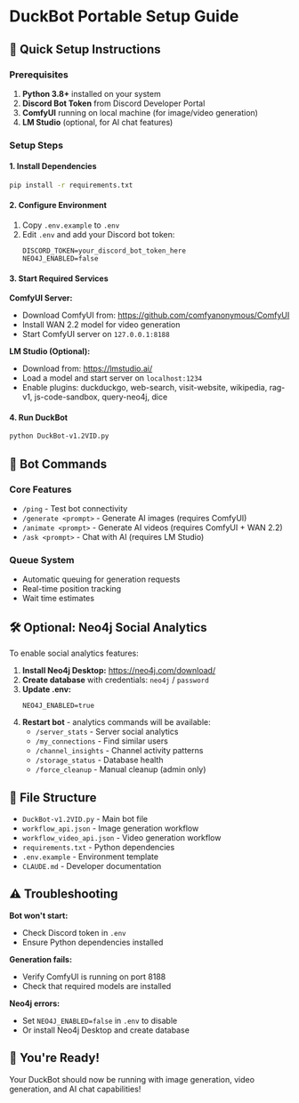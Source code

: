 # DuckBot Portable Setup Guide

## 🚀 Quick Setup Instructions

### Prerequisites
1. **Python 3.8+** installed on your system
2. **Discord Bot Token** from Discord Developer Portal
3. **ComfyUI** running on local machine (for image/video generation)
4. **LM Studio** (optional, for AI chat features)

### Setup Steps

#### 1. Install Dependencies
```bash
pip install -r requirements.txt
```

#### 2. Configure Environment
1. Copy `.env.example` to `.env`
2. Edit `.env` and add your Discord bot token:
   ```
   DISCORD_TOKEN=your_discord_bot_token_here
   NEO4J_ENABLED=false
   ```

#### 3. Start Required Services

**ComfyUI Server:**
- Download ComfyUI from: https://github.com/comfyanonymous/ComfyUI
- Install WAN 2.2 model for video generation
- Start ComfyUI server on `127.0.0.1:8188`

**LM Studio (Optional):**
- Download from: https://lmstudio.ai/
- Load a model and start server on `localhost:1234`
- Enable plugins: duckduckgo, web-search, visit-website, wikipedia, rag-v1, js-code-sandbox, query-neo4j, dice

#### 4. Run DuckBot
```bash
python DuckBot-v1.2VID.py
```

## 🎯 Bot Commands

### Core Features
- `/ping` - Test bot connectivity
- `/generate <prompt>` - Generate AI images (requires ComfyUI)
- `/animate <prompt>` - Generate AI videos (requires ComfyUI + WAN 2.2)
- `/ask <prompt>` - Chat with AI (requires LM Studio)

### Queue System
- Automatic queuing for generation requests
- Real-time position tracking
- Wait time estimates

## 🛠️ Optional: Neo4j Social Analytics

To enable social analytics features:

1. **Install Neo4j Desktop:** https://neo4j.com/download/
2. **Create database** with credentials: `neo4j` / `password`
3. **Update .env:**
   ```
   NEO4J_ENABLED=true
   ```
4. **Restart bot** - analytics commands will be available:
   - `/server_stats` - Server social analytics
   - `/my_connections` - Find similar users
   - `/channel_insights` - Channel activity patterns
   - `/storage_status` - Database health
   - `/force_cleanup` - Manual cleanup (admin only)

## 📁 File Structure

- `DuckBot-v1.2VID.py` - Main bot file
- `workflow_api.json` - Image generation workflow
- `workflow_video_api.json` - Video generation workflow  
- `requirements.txt` - Python dependencies
- `.env.example` - Environment template
- `CLAUDE.md` - Developer documentation

## ⚠️ Troubleshooting

**Bot won't start:**
- Check Discord token in `.env`
- Ensure Python dependencies installed

**Generation fails:**
- Verify ComfyUI is running on port 8188
- Check that required models are installed

**Neo4j errors:**
- Set `NEO4J_ENABLED=false` in `.env` to disable
- Or install Neo4j Desktop and create database

## 🎊 You're Ready!

Your DuckBot should now be running with image generation, video generation, and AI chat capabilities!